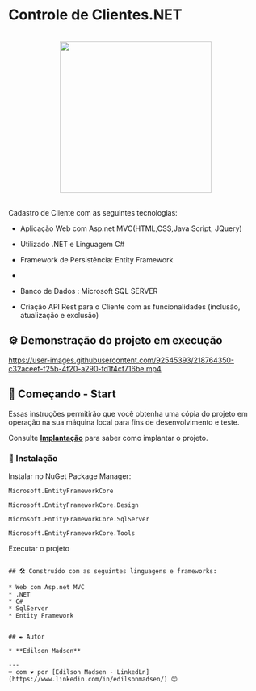 # Controle de Clientes.NET

<br>
<div align="center">
  <img src="https://user-images.githubusercontent.com/92545393/218763711-08ef0585-3bca-4476-92cd-864de575788f.jpg" width="300px"/>
</div>

<br>

Cadastro de Cliente com as seguintes tecnologias:


* Aplicação Web com Asp.net MVC(HTML,CSS,Java Script, JQuery)

* Utilizado .NET e Linguagem C#

* Framework de Persistência: Entity Framework
* 
* Banco de Dados : Microsoft SQL SERVER

* Criação API Rest para o Cliente com as funcionalidades (inclusão, atualização e exclusão)


## ⚙️ Demonstração do projeto em execução
https://user-images.githubusercontent.com/92545393/218764350-c32aceef-f25b-4f20-a290-fd1f4cf716be.mp4


## 🚀 Começando - Start


Essas instruções permitirão que você obtenha uma cópia do projeto em operação na sua máquina local para fins de desenvolvimento e teste.

Consulte **[Implantação](#-implanta%C3%A7%C3%A3o)** para saber como implantar o projeto.


### 🔧 Instalação

Instalar no NuGet Package Manager:

```
Microsoft.EntityFrameworkCore
```

```
Microsoft.EntityFrameworkCore.Design
```
```
Microsoft.EntityFrameworkCore.SqlServer
```
```
Microsoft.EntityFrameworkCore.Tools
```

Executar o projeto
```

## 🛠️ Construído com as seguintes linguagens e frameworks:

* Web com Asp.net MVC
* .NET
* C#
* SqlServer
* Entity Framework


## ✒️ Autor

* **Edilson Madsen**

---
⌨️ com ❤️ por [Edilson Madsen - LinkedLn](https://www.linkedin.com/in/edilsonmadsen/) 😊

